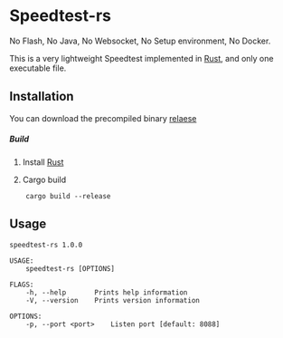 # Speedtest-rs

No Flash, No Java, No Websocket, No Setup environment, No Docker.

This is a very lightweight Speedtest implemented in [Rust](https://www.rust-lang.org), and only one executable file.

## Installation

You can download the precompiled binary [relaese](https://github.com/zhanghanyun/speedtest-rs/releases) 

##### Build

1. Install [Rust](https://www.rust-lang.org/tools/install) 

2. Cargo build
```shell script
    cargo build --release
```

## Usage
```shell script
speedtest-rs 1.0.0

USAGE:
    speedtest-rs [OPTIONS]

FLAGS:
    -h, --help       Prints help information
    -V, --version    Prints version information

OPTIONS:
    -p, --port <port>    Listen port [default: 8088]
```